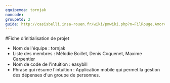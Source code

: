```yaml
---
equipemoa: tornjak
nomcode: 
groupetd: 2
guide: http://casisbelli.insa-rouen.fr/wiki/pmwiki.php?n=FilRouge.AmorcerProjet
---
```

#Fiche d'initialisation de projet

- Nom de l'équipe : tornjak
- Liste des membres : Mélodie Boillet, Denis Coquenet, Maxime Carpentier
- Nom de code de l'intuition : easybill
- Phrase qui résume l'intuition : Application mobile qui permet la gestion des dépenses d'un groupe de personnes.
